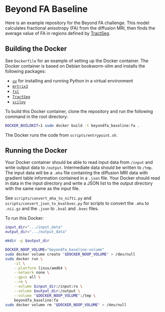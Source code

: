 # Beyond FA Baseline

Here is an example repository for the Beyond FA challenge. This model calculates fractional anisotropy (FA) from the diffusion MRI, then finds the average value of FA in regions defined by [TractSeg](https://github.com/MIC-DKFZ/TractSeg).

## Building the Docker

See `Dockerfile` for an example of setting up the Docker container. The Docker container is based on Debian bookworm-slim and installs the following packages:

- [`uv`](https://github.com/astral-sh/uv) for installing and running Python in a virtual environment
- [`mrtrix3`](https://www.mrtrix.org/) 
- [`fsl`](https://fsl.fmrib.ox.ac.uk/fsl/docs/#/)
- [`TractSeg`](https://github.com/MIC-DKFZ/TractSeg)
- [`scilpy`](https://github.com/scilus/scilpy)

To build this Docker container, clone the repository and run the following command in the root directory:

```bash
DOCKER_BUILDKIT=1 sudo docker build -t beyondfa_baseline:fa .
```

The Docker runs the code from `scripts/entrypoint.sh`.

## Running the Docker

Your Docker container should be able to read input data from `/input` and write output data to `/output`. Intermediate data should be written to `/tmp`. The input data will be a `.mha` file containing the diffusion MRI data with gradient table information contained in a `.json` file. Your Docker should read in data in the input directory and write a JSON list to the output directory with the same name as the input file.

See `scripts/convert_mha_to_nifti.py` and `scripts/convert_json_to_bvalbvec.py` for scripts to convert the `.mha` to `.nii.gz` and the `.json` to `.bval` and `.bvec` files.

To run this Docker:

```bash
input_dir=".../input_data"
output_dir=".../output_data"

mkdir -p $output_dir

DOCKER_NOOP_VOLUME="beyondfa_baseline-volume"
sudo docker volume create "$DOCKER_NOOP_VOLUME" > /dev/null
sudo docker run \
    -it \
    --platform linux/amd64 \
    --network none \
    --gpus all \
    --rm \
    --volume $input_dir:/input:ro \
    --volume $output_dir:/output \
    --volume "$DOCKER_NOOP_VOLUME":/tmp \
    beyondfa_baseline:fa
sudo docker volume rm "$DOCKER_NOOP_VOLUME" > /dev/null
```